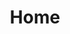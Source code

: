 ---
title: Home
image: images/hero.png
keywords: free software, software development, open source, clock, wayd
excerpt: >-
  Free Software and articles on software development
sections:
  - section_id: hero
    type: section_hero
    image: images/hero.png
    title: 👋 Welcome to CodeMade
    content: >-
      Free Software and articles on software development
    actions:
      - label: Software
        url: '#software'
      - label: Blog
        url: /blog
  - section_id: software
    type: section_features
    background: gray
    title: Free Software
    subtitle: >-
      A selection of free software I developed during the years
    features:
      - title: CodeMade Clock
        image: images/hero-clocks.png
        content: >-
          A beautiful, customizable clock for your desktop.
        actions:
          - label: Learn More
            url: /clock
      - title: CodeMade Image Viewer
        image: images/hero-imageviewer.png
        content: >-
          A fast and private image viewer.
        actions:
          - label: Learn More
            url: /imageviewer
      - title: Roundabout
        image: /images/hero-roundabout.png
        content: >-
          An easy to use browser selector
        actions:
          - label: Learn More
            url: /roundabout
      - title: WAYD
        image: images/hero-wayd.png
        content: >-
          Understand how you spend your time when at the computer. Perfect for freelancers!
        actions:
          - label: Learn More
            url: https://www.gljakal.com/wayd
  - section_id: recent-posts
    type: section_posts
    background: white
    title: Latest Posts
layout: landing
---